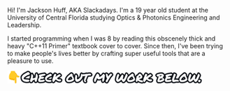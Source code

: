 Hi! I'm Jackson Huff, AKA Slackadays. I'm a 19 year old student at the University of Central Florida studying Optics & Photonics Engineering and Leadership. 

I started programming when I was 8 by reading this obscenely thick and heavy "C++11 Primer" textbook cover to cover. Since then, I've been trying to make people's lives better by crafting super useful tools that are a pleasure to use.

<img src="SeeMyWork.png" alt="👇 Check out my work below." height="30px">
